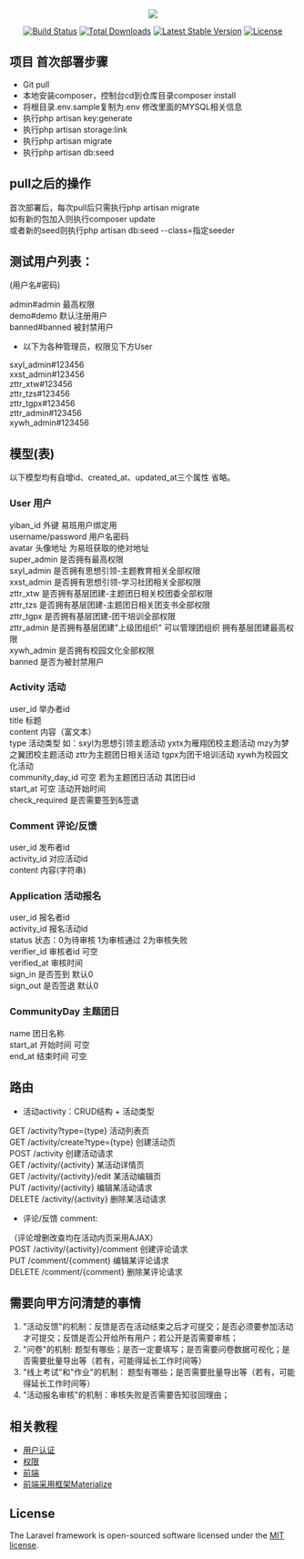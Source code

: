 <p align="center"><img src="https://laravel.com/assets/img/components/logo-laravel.svg"></p>

<p align="center">
<a href="https://travis-ci.org/laravel/framework"><img src="https://travis-ci.org/laravel/framework.svg" alt="Build Status"></a>
<a href="https://packagist.org/packages/laravel/framework"><img src="https://poser.pugx.org/laravel/framework/d/total.svg" alt="Total Downloads"></a>
<a href="https://packagist.org/packages/laravel/framework"><img src="https://poser.pugx.org/laravel/framework/v/stable.svg" alt="Latest Stable Version"></a>
<a href="https://packagist.org/packages/laravel/framework"><img src="https://poser.pugx.org/laravel/framework/license.svg" alt="License"></a>
</p>

## 项目 首次部署步骤

- Git pull
- 本地安装composer，控制台cd到仓库目录composer install
- 将根目录.env.sample复制为.env 修改里面的MYSQL相关信息
- 执行php artisan key:generate
- 执行php artisan storage:link
- 执行php artisan migrate
- 执行php artisan db:seed

## pull之后的操作

首次部署后，每次pull后只需执行php artisan migrate  
如有新的包加入则执行composer update  
或者新的seed则执行php artisan db:seed --class=指定seeder  

## 测试用户列表：
(用户名#密码)

admin#admin 最高权限  
demo#demo 默认注册用户  
banned#banned 被封禁用户  

- 以下为各种管理员，权限见下方User  

sxyl_admin#123456  
xxst_admin#123456   
zttr_xtw#123456  
zttr_tzs#123456  
zttr_tgpx#123456  
zttr_admin#123456   
xywh_admin#123456  


## 模型(表)
以下模型均有自增id、created_at、updated_at三个属性 省略。

### User 用户  

yiban_id 外键 易班用户绑定用  
username/password 用户名密码  
avatar 头像地址 为易班获取的绝对地址  
super_admin   是否拥有最高权限  
sxyl_admin    是否拥有思想引领-主题教育相关全部权限  
xxst_admin    是否拥有思想引领-学习社团相关全部权限  
zttr_xtw      是否拥有基层团建-主题团日相关校团委全部权限  
zttr_tzs      是否拥有基层团建-主题团日相关团支书全部权限  
zttr_tgpx     是否拥有基层团建-团干培训全部权限  
zttr_admin    是否拥有基层团建"上级团组织" 可以管理团组织 拥有基层团建最高权限  
xywh_admin    是否拥有校园文化全部权限  
banned        是否为被封禁用户  

### Activity 活动  

user_id 举办者id  
title 标题  
content 内容（富文本）  
type 活动类型 如：sxyl为思想引领主题活动 yxtx为雁翔团校主题活动 mzy为梦之翼团校主题活动 zttr为主题团日相关活动 tgpx为团干培训活动 xywh为校园文化活动  
community_day_id 可空 若为主题团日活动 其团日id  
start_at 可空 活动开始时间  
check_required 是否需要签到&签退  

### Comment 评论/反馈

user_id 发布者id  
activity_id 对应活动id  
content 内容(字符串)  

### Application 活动报名
user_id 报名者id    
activity_id 报名活动id    
status 状态：0为待审核 1为审核通过 2为审核失败  
verifier_id 审核者id 可空  
verified_at 审核时间  
sign_in 是否签到 默认0  
sign_out 是否签退 默认0  

### CommunityDay 主题团日
name 团日名称  
start_at 开始时间 可空  
end_at 结束时间 可空  

## 路由

- 活动activity：CRUD结构 + 活动类型

GET    /activity?type={type} 活动列表页  
GET    /activity/create?type={type} 创建活动页  
POST   /activity 创建活动请求  
GET    /activity/{activity} 某活动详情页  
GET    /activity/{activity}/edit 某活动编辑页  
PUT    /activity/{activity} 编辑某活动请求  
DELETE /activity/{activity} 删除某活动请求  

- 评论/反馈 comment:

（评论增删改查均在活动内页采用AJAX）  
POST   /activity/{activity}/comment 创建评论请求  
PUT    /comment/{comment} 编辑某评论请求  
DELETE /comment/{comment} 删除某评论请求  




## 需要向甲方问清楚的事情

1. "活动反馈"的机制：反馈是否在活动结束之后才可提交；是否必须要参加活动才可提交；反馈是否公开给所有用户；若公开是否需要审核；    
2. "问卷"的机制: 题型有哪些；是否一定要填写；是否需要问卷数据可视化；是否需要批量导出等（若有，可能得延长工作时间等）  
3. "线上考试"和"作业"的机制： 题型有哪些；是否需要批量导出等（若有，可能得延长工作时间等）  
4. "活动报名审核"的机制：审核失败是否需要告知驳回理由；  

## 相关教程

- [用户认证](https://laravel-china.org/docs/laravel/5.6/authentication)
- [权限](https://laravel-china.org/docs/laravel/5.6/authorization)
- [前端](https://laravel-china.org/docs/laravel/5.6/blade)
- [前端采用框架Materialize](http://materializecss.com/)


## License

The Laravel framework is open-sourced software licensed under the [MIT license](https://opensource.org/licenses/MIT).
